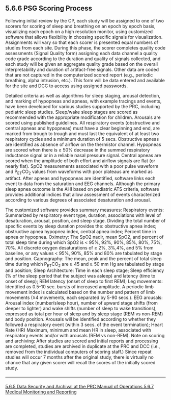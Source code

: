 ## 5.6.6 PSG Scoring Process

Following initial review by the CP, each study will be assigned to one of two scorers for scoring of sleep and breathing on an epoch by epoch basis, visualizing each epoch on a high resolution monitor, using customized software that allows flexibility in choosing specific signals for visualization. Assignments will vary so that each scorer is presented equal numbers of studies from each site. During this phase, the scorer completes quality code assessments (Signal Quality form) assigning each data channel a quality code grade according to the duration and quality of signals collected, and each study will be given an aggregate quality grade based on the overall interpretability and duration of artifact-free signals. Other data are coded that are not captured in the computerized scored report (e.g., periodic breathing, alpha intrusion, etc.). This form will be data entered and available for the site and DCC to access using assigned passwords.

Detailed criteria as well as algorithms for sleep staging, arousal detection, and marking of hypopneas and apneas, with example tracings and events, have been developed for various studies supported by the PRC, including pediatric sleep studies. Sleep/wake sleep stages are scored as recommended with the appropriate modification for children. Arousals are scored using published guidelines. All respiratory events (obstructive and central apneas and hypopneas) must have a clear beginning and end, are marked from trough to trough and must last the equivalent of at least two respiratory cycles and a minimum duration of 5 secs. Obstructive apneas are identified as absence of airflow on the thermistor channel. Hypopneas are scored when there is ≥ 50% decrease in the summed respiratory inductance signal or in a reliable nasal pressure signal. Central apneas are scored when the amplitude of both effort and airflow signals are flat (or nearly flat). SpO2 measurements associated with a poor pulse waveform and P<sub>ET</sub>CO<sub>2</sub> values from waveforms with poor plateaus are marked as artifact. After apneas and hypopneas are identified, software links each event to data from the saturation and EEG channels. Although the primary sleep apnea outcome is the AHI based on pediatric ATS criteria, software provides additional indices that allow assessment of events characterized according to various degrees of associated desaturation and arousal.

The customized software provides summary measures: Respiratory events: Summarized by respiratory event type, duration, associations with level of desaturation, arousal, position, and sleep stage. Dividing the total number of specific events by sleep duration provides the: obstructive apnea index; obstructive apnea hypopnea index, central apnea index; Percent time in apnea or hypopnea. Oximetry: The SpO2 nadir, mean SpO2, and percent of total sleep time during which SpO2 is < 95%, 92%, 90%, 85%, 80%, 75%, 70%. All discrete oxygen desaturations of ≥ 2%, 3%,4%, and 5% from baseline, or any values < 95%, 90%, 85% and 80% are tabulated by stage and position. Capnography: The mean, peak and the percent of total sleep time during which P<sub>ET</sub>CO<sub>2</sub> are ≥ 45 and ≥ 50 mm Hg are tabulated by stage and position; Sleep Architecture: Time in each sleep stage; Sleep efficiency (% of the sleep period that the subject was asleep) and latency (time to onset of sleep); REM latency (onset of sleep to first REM); Leg movements: Identified as 0.5-10 sec. bursts of increased amplitude. A periodic limb movement index is calculated based on the number and pattern of limb movements (≥4 movements, each separated by 5-90 secs.). EEG arousals: Arousal index (number/sleep hour), number of upward stage shifts (from deeper to lighter) and wake shifts (number of sleep to wake transitions), expressed as total per hour of sleep and by sleep stage (REM vs non-REM) and body position. Arousals will be identified according to whether they followed a respiratory event (within 3 secs. of the event termination); Heart Rate (HR) Maximum, minimum and mean HR in sleep, associated with respiratory events and/or with arousals (REM vs non-REM). Note on scoring and archiving: After studies are scored and initial reports and processing are completed, studies are archived in duplicate at the PRC and DCC (i.e., removed from the individual computers of scoring staff.) Since repeat studies will occur 7 months after the original study, there is virtually no chance that any given scorer will recall the scores of the initially scored study.


<hr class="soften" style="margin-top: 20px;margin-bottom: 20px;"/>

<div class="center">
<div class="btn-group">
  <a href=":pages_path:/mop/5-06-05-data-security-and-archival-at-the-prc.md" class="btn btn-default">
    <span class="glyphicon glyphicon-chevron-left"></span>
    5.6.5 Data Security and Archival at the PRC
  </a>

  <a href=":pages_path:/mop/5-00-mop-toc.md" class="btn btn-default">
    <span class="glyphicon glyphicon-chevron-up"></span>
    Manual of Operations
  </a>

  <a href=":pages_path:/mop/5-06-07-medical-monitoring-and-reporting.md" class="btn btn-success">
    5.6.7 Medical Monitoring and Reporting
    <span class="glyphicon glyphicon-chevron-right"></span>
  </a>
</div>
</div>
